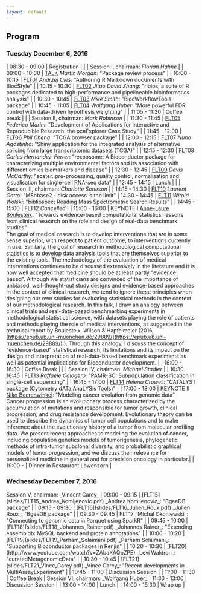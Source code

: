 ```yaml
---
layout: default
---
```


<!-- {% include header.md %} -->

## Program

### Tuesday December 6, 2016

| 08:30 - 09:00 | Registration |
| | Session I, chairman: _Florian Hahne_ |
| 09:00 - 10:00 | [TALK](slides/TALK_Martin_Morgan.pdf) _Martin Morgan_: "Package review process" |
| 10:00 - 10:15 | [FLT01](slides/FLT01_Andrzej_Oles.html) _Andrzej Oles_: "Authoring R Markdown documents with BiocStyle" |
| 10:15 - 10:30 | [FLT02](slides/FLT02_Jitao_David_Zhang.pptx) _Jitao David Zhang_: "ribios, a suite of R packages dedicated to high-performance and pipelineable bioinformatics analysis" |
| 10:30 - 10:45 | [FLT03](slides/FLT03_Mike_Smith.pdf) _Mike Smith_: "BiocWorkflowTools package" |
| 10:45 - 11:05 | [FLT04](slides/FLT04_Wolfgang_Huber.pdf) _Wolfgang Huber_: "More powerful FDR control with data-driven hypothesis weighting" |
| 11:05 - 11:30 | Coffee break |
| | Session II, chairman: _Mark Robinson_ |
| 11:30 - 11:45 | [FLT05](slides/FLT05_Federico_Marini.html) _Federico Marini_: "Development of Applications for Interactive and Reproducible Research: the pcaExplorer Case Study" |
| 11:45 - 12:00 | [FLT06](slides/FLT06_Phil_Cheng.pdf) _Phil Cheng_: "TCGA browser package" |
| 12:00 - 12:15 | [FLT07](slides/FLT07_Nuno_Agostinho.pdf) _Nuno Agostinho_: "Shiny application for the integrated analysis of alternative splicing from large transcriptomic datasets (TCGA)" |
| 12:15 - 12:30 | [FLT08](slides/FLT08_Carles_Hernandez-Ferrer.pdf) _Carles Hernandez-Ferrer_: "rexposome: A Bioconductor package for characterizing multiple environmental factors and its association with different omics biomarkers and disease" |
| 12:30 - 12:45 | [FLT09](slides/FLT09_Davis_McCarthy.pdf) _Davis McCarthy_: "scater: pre-processing, quality control, normalisation and visualisation for single-cell RNA-seq data" |
| 12:45 - 14:15 | Lunch |
| | Session III, chairman: _Charlotte Soneson_ |
| 14:15 - 14:30 | [FLT10](slides/FLT10_Laurent_Gatto.pdf) _Laurent Gatto_: "MSnbase2 - disk access is the limit"
| 14:30 - 14:45 | [FLT11](slides/FLT11_Witold_Wolski.pdf) _Witold Wolski_: "bibliospec: Reading Mass Spectrometric Search Results" |
| 14:45 - 15:00 | FLT12 _Cancelled_ |
| 15:00 - 16:00 | KEYNOTE I [Anne-Laure Boulesteix](http://www.ibe.med.uni-muenchen.de/organisation/mitarbeiter/020_professuren/boulesteix/): "Towards evidence-based computational statistics: lessons from clinical research on the role and design of real-data benchmark studies"
      <br />The goal of medical research is to develop interventions that are in some sense superior, with respect to patient outcome, to interventions currently in use. Similarly, the goal of research in methodological computational statistics is to develop data analysis tools that are themselves superior to the existing tools. The methodology of the evaluation of medical interventions continues to be discussed extensively in the literature and it is now well accepted that medicine should be at least partly "evidence based". Although we statisticians are convinced of the importance of unbiased, well-thought-out study designs and evidence-based approaches in the context of clinical research, we tend to ignore these principles when designing our own studies for evaluating statistical methods in the context of our methodological research. In this talk, I draw an analogy between clinical trials and real-data-based benchmarking experiments in methodological statistical science, with datasets playing the role of patients and methods playing the role of medical interventions, as suggested in the technical report by Boulesteix, Wilson & Hapfelmeier (2016, [https://epub.ub.uni-muenchen.de/29889/](https://epub.ub.uni-muenchen.de/29889/) ). Through this analogy, I discuss the concept of "evidence-based" statistical research, its limitations and its impact on the design and interpretation of real-data-based benchmark experiments as well as potential implications for Bioconductor development. |
| 16:00 - 16:30 | Coffee Break |
| | Session IV, chairman: _Michael Stadler_ |
| 16:30 - 16:45 | [FLT13](slides/FLT13_Raffaele_Calogero.pdf) _Raffaele Calogero_: "PAMR-SC: Subpopulation classification in single-cell sequencing" |
| 16:45 - 17:00 | [FLT14](slides/FLT14_Helena_Crowell.pdf) _Helena Crowell_: "CATALYST package (Cytometry dATa AnaLYSis Tools)" |
| 17:00 - 18:00 | KEYNOTE II [Niko Beerenwinkel](https://www.bsse.ethz.ch/department/people/detail-person.html?persid=149417): "Modeling cancer evolution from genomic data"
      <br />Cancer progression is an evolutionary process characterized by the accumulation of mutations and responsible for tumor growth, clinical progression, and drug resistance development. Evolutionary theory can be used to describe the dynamics of tumor cell populations and to make inference about the evolutionary history of a tumor from molecular profiling data. We present recent approaches to modeling the evolution of cancer, including population genetics models of tumorigenesis, phylogenetic methods of intra-tumor subclonal diversity, and probabilistic graphical models of tumor progression, and we discuss their relevance for personalized medicine in general and for precision oncology in particular.|
| 19:00 - | Dinner in Restaurant Löwenzorn |


### Wednesday December 7, 2016

<td colspan="2">Session V, chairman: _Vincent Carey_</td>
| 09:00 - 09:15 | [FLT15](slides/FLT15_Andrea_Komljenovic.pdf) _Andrea Komljenovic_: "BgeeDB package" |
| 09:15 - 09:30 | [FLT16](slides/FLT16_Julien_Roux.pdf) _Julien Roux_: "BgeeDB package" |
| 09:30 - 09:45 | FLT17 _Michal Okoniewski_: "Connecting to genomic data in Parquet using SparkR" |
| 09:45 - 10:00 | [FLT18](slides/FLT18_Johannes_Rainer.pdf) _Johannes Rainer_: "Extending ensembldb: MySQL backend and protein annotations" |
| 10:00 - 10:20 | [FLT19](slides/FLT19_Parham_Solaimani.pdf) _Parham Solaimani_: "Supporting Bioconductor packages in Renjin" |
| 10:20 - 10:30 | [FLT20](http://www.youtube.com/watch?v=ZAbaXAQpZPE) _Levi Waldron_: "curatedMetagenomicData" |
| 10:30 - 10:45 | [FLT21](slides/FLT21_Vince_Carey.pdf) _Vince Carey_: "Recent developments in MultiAssayExperiment" |
| 10:45 - 11:00 | Discussion Session |
| 11:00 - 11:30 | Coffee Break       |
<td colspan="2">Session VI, chairman: _Wolfgang Huber_</td>
| 11:30 - 13:00 | Discussion Session |
| 13:00 - 14:00 | Lunch              |
| 14:00 - 15:30 | Wrap up            |


